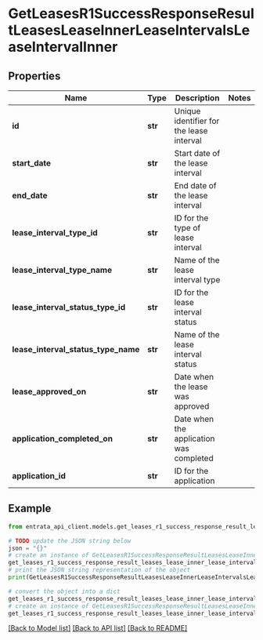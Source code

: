 # GetLeasesR1SuccessResponseResultLeasesLeaseInnerLeaseIntervalsLeaseIntervalInner


## Properties

Name | Type | Description | Notes
------------ | ------------- | ------------- | -------------
**id** | **str** | Unique identifier for the lease interval | 
**start_date** | **str** | Start date of the lease interval | 
**end_date** | **str** | End date of the lease interval | 
**lease_interval_type_id** | **str** | ID for the type of lease interval | 
**lease_interval_type_name** | **str** | Name of the lease interval type | 
**lease_interval_status_type_id** | **str** | ID for the lease interval status | 
**lease_interval_status_type_name** | **str** | Name of the lease interval status | 
**lease_approved_on** | **str** | Date when the lease was approved | 
**application_completed_on** | **str** | Date when the application was completed | 
**application_id** | **str** | ID for the application | 

## Example

```python
from entrata_api_client.models.get_leases_r1_success_response_result_leases_lease_inner_lease_intervals_lease_interval_inner import GetLeasesR1SuccessResponseResultLeasesLeaseInnerLeaseIntervalsLeaseIntervalInner

# TODO update the JSON string below
json = "{}"
# create an instance of GetLeasesR1SuccessResponseResultLeasesLeaseInnerLeaseIntervalsLeaseIntervalInner from a JSON string
get_leases_r1_success_response_result_leases_lease_inner_lease_intervals_lease_interval_inner_instance = GetLeasesR1SuccessResponseResultLeasesLeaseInnerLeaseIntervalsLeaseIntervalInner.from_json(json)
# print the JSON string representation of the object
print(GetLeasesR1SuccessResponseResultLeasesLeaseInnerLeaseIntervalsLeaseIntervalInner.to_json())

# convert the object into a dict
get_leases_r1_success_response_result_leases_lease_inner_lease_intervals_lease_interval_inner_dict = get_leases_r1_success_response_result_leases_lease_inner_lease_intervals_lease_interval_inner_instance.to_dict()
# create an instance of GetLeasesR1SuccessResponseResultLeasesLeaseInnerLeaseIntervalsLeaseIntervalInner from a dict
get_leases_r1_success_response_result_leases_lease_inner_lease_intervals_lease_interval_inner_from_dict = GetLeasesR1SuccessResponseResultLeasesLeaseInnerLeaseIntervalsLeaseIntervalInner.from_dict(get_leases_r1_success_response_result_leases_lease_inner_lease_intervals_lease_interval_inner_dict)
```
[[Back to Model list]](../README.md#documentation-for-models) [[Back to API list]](../README.md#documentation-for-api-endpoints) [[Back to README]](../README.md)


